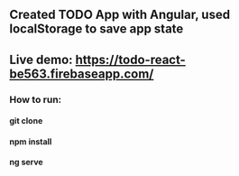 ## Created TODO App with Angular, used localStorage to save app state

## Live demo: https://todo-react-be563.firebaseapp.com/

### How to run:

#### git clone
#### npm install
#### ng serve
